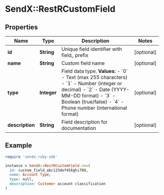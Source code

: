 # SendX::RestRCustomField

## Properties

| Name | Type | Description | Notes |
| ---- | ---- | ----------- | ----- |
| **id** | **String** | Unique field identifier with field_ prefix | [optional] |
| **name** | **String** | Custom field name | [optional] |
| **type** | **Integer** | Field data type.  **Values:** - &#x60;0&#x60; - Text (max 255 characters) - &#x60;1&#x60; - Number (integer or decimal) - &#x60;2&#x60; - Date (YYYY-MM-DD format) - &#x60;3&#x60; - Boolean (true/false) - &#x60;4&#x60; - Phone number (international format)  | [optional] |
| **description** | **String** | Field description for documentation | [optional] |

## Example

```ruby
require 'sendx-ruby-sdk'

instance = SendX::RestRCustomField.new(
  id: custom_field_abc123def456ghi789,
  name: Account Type,
  type: null,
  description: Customer account classification
)
```

